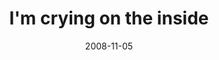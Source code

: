 ---
layout: base.njk
title : 'I&#39;m crying on the inside' 
view_title : 'I&#39;m crying on the inside' 
year : '2008' 
date : '2008-11-05' 
img_file : '/drawing/imcryingontheinside.jpg' 
html_file : 'imcryingontheinside' 
next_html : 'ivoted.html' 
year_order : '496' 
permalink : "title/{{html_file}}.html"
---